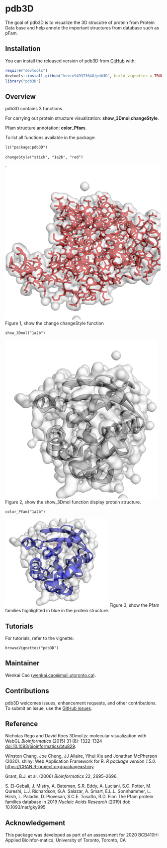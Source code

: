 
<!-- README.md is generated from README.Rmd. Please edit that file -->

# pdb3D

<!-- badges: start -->

<!-- badges: end -->

The goal of pdb3D is to visualize the 3D strucutre of protein from
Protein Data base and help annote the important structures from database
such as pFam.

## Installation

You can install the released version of pdb3D from
[GitHub](https://github.com/) with:

``` r
require("devtools")
devtools::install_github("kevin949373048/pdb3D", build_vignettes = TRUE)
library("pdb3D")
```

## Overview

pdb3D contains 3 functions.

For carrying out protein structure visualization:
**show\_3Dmol**,**changeStyle**.

Pfam structure annotation: **color\_Pfam**.

To list all functions available in the package:

    ls("package:pdb3D")

    changeStyle("stick", "1a2b", "red")

![Caption for the picture.](extraData/1.png) Figure 1, show the change
changeStyle function

    show_3Dmol("1a2b")

![Caption for the picture.](extraData/2.png) Figure 2, show the
show\_3Dmol function display protein structure.

    color_Pfam("1a2b")

![Caption for the picture.](extraData/3.png) Figure 3, show the Pfam
families highlighted in blue in the protein structure.

## Tutorials

For tutorials, refer to the vignette:

    browseVignettes("pdb3D")

## Maintainer

Wenkai Cao (<wenkai.cao@mail.utoronto.ca>).

## Contributions

pdb3D welcomes issues, enhancement requests, and other contributions. To
submit an issue, use the [GitHub
issues](https://github.com/kevin949373048/pdb3D/issues).

## Reference

Nicholas Rego and David Koes 3Dmol.js: molecular visualization with
WebGL *Bioinformatics* (2015) 31 (8): 1322-1324
<doi:10.1093/bioinformatics/btu829>.

Winston Chang, Joe Cheng, JJ Allaire, Yihui Xie and Jonathan McPherson
(2020). shiny: Web Application Framework for R. *R package version
1.5.0*. <https://CRAN.R-project.org/package=shiny>.

Grant, B.J. et al. (2006) *Bioinformatics* 22, 2695–2696.

S. El-Gebali, J. Mistry, A. Bateman, S.R. Eddy, A. Luciani, S.C. Potter,
M. Qureshi, L.J. Richardson, G.A. Salazar, A. Smart, E.L.L. Sonnhammer,
L. Hirsh, L. Paladin, D. Piovesan, S.C.E. Tosatto, R.D. Finn The Pfam
protein families database in 2019 *Nucleic Acids Research* (2019) doi:
10.1093/nar/gky995

## Acknowledgement

This package was developed as part of an assessment for 2020 BCB410H:
Applied Bioinfor-matics, University of Toronto, Toronto, CA
